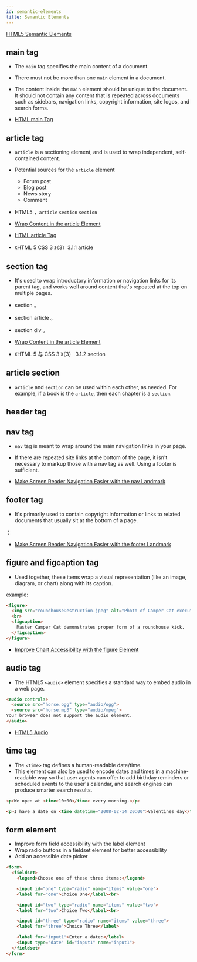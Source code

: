 ```yaml
---
id: semantic-elements
title: Semantic Elements
---
```


[HTML5 Semantic Elements](https://www.w3schools.com/html/html5_semantic_elements.asp)

## main tag

* The `main` tag specifies the main content of a document.
* There must not be more than one `main` element in a document.
* The content inside the `main`  element should be unique to the document. It should not contain any content that is repeated across documents such as sidebars, navigation links, copyright information, site logos, and search forms.



* [HTML main Tag](https://www.w3schools.com/tags/tag_main.asp)

## article tag

* `article` is a sectioning element, and is used to wrap independent, self-contained content.
* Potential sources for the `article` element
    * Forum post
    * Blog post
    * News story
    * Comment
* HTML5 ，`article`  `section` `section` 



* [Wrap Content in the article Element](https://learn.freecodecamp.org/responsive-web-design/applied-accessibility/wrap-content-in-the-article-element/)
* [HTML article Tag](https://www.w3schools.com/tags/tag_article.asp)
* 《HTML 5 CSS 3 》（3）3.1.1 article 

## section tag

* It's used to wrap introductory information or navigation links for its parent tag, and works well around content that's repeated at the top on multiple pages.
* section 。
* section article 。
* section  div 。

* [Wrap Content in the article Element](https://learn.freecodecamp.org/responsive-web-design/applied-accessibility/wrap-content-in-the-article-element/)
* 《HTML 5 与 CSS 3 》（3） 3.1.2 section 

## article  section

* `article` and `section` can be used within each other, as needed. For example, if a book is the `article`, then each chapter is a `section`.


## header tag


## nav tag

- `nav` tag is meant to wrap around the main navigation links in your page.
- If there are repeated site links at the bottom of the page, it isn't necessary to markup those with a nav tag as well. Using a footer is sufficient.



- [Make Screen Reader Navigation Easier with the nav Landmark](https://learn.freecodecamp.org/responsive-web-design/applied-accessibility/make-screen-reader-navigation-easier-with-the-nav-landmark)

## footer tag

- It's primarily used to contain copyright information or links to related documents that usually sit at the bottom of a page.

：

- [Make Screen Reader Navigation Easier with the footer Landmark](https://learn.freecodecamp.org/responsive-web-design/applied-accessibility/make-screen-reader-navigation-easier-with-the-footer-landmark)

## figure and figcaption tag

- Used together, these items wrap a visual representation (like an image, diagram, or chart) along with its caption.

example:

```html
<figure>
  <img src="roundhouseDestruction.jpeg" alt="Photo of Camper Cat executing a roundhouse kick">
  <br>
  <figcaption>
    Master Camper Cat demonstrates proper form of a roundhouse kick.
  </figcaption>
</figure>
```



- [Improve Chart Accessibility with the figure Element](https://learn.freecodecamp.org/responsive-web-design/applied-accessibility/improve-chart-accessibility-with-the-figure-element/)

## audio tag

- The HTML5 `<audio>` element specifies a standard way to embed audio in a web page.

```html
<audio controls>
  <source src="horse.ogg" type="audio/ogg">
  <source src="horse.mp3" type="audio/mpeg">
Your browser does not support the audio element.
</audio>
```


- [HTML5 Audio](https://www.w3schools.com/html/html5_audio.asp)

## time tag

- The `<time>` tag defines a human-readable date/time.
- This element can also be used to encode dates and times in a machine-readable way so that user agents can offer to add birthday reminders or scheduled events to the user's calendar, and search engines can produce smarter search results.

```html
<p>We open at <time>10:00</time> every morning.</p>

<p>I have a date on <time datetime="2008-02-14 20:00">Valentines day</time>.</p>
```

## form element

- Improve form field accessibility with the label element
- Wrap radio buttons in a fieldset element for better accessibility
- Add an accessible date picker

```html
<form>
  <fieldset>
    <legend>Choose one of these three items:</legend>

    <input id="one" type="radio" name="items" value="one">
    <label for="one">Choice One</label><br>

    <input id="two" type="radio" name="items" value="two">
    <label for="two">Choice Two</label><br>

    <input id="three" type="radio" name="items" value="three">
    <label for="three">Choice Three</label>

    <label for="input1">Enter a date:</label>
    <input type="date" id="input1" name="input1">
  </fieldset>
</form>
```
